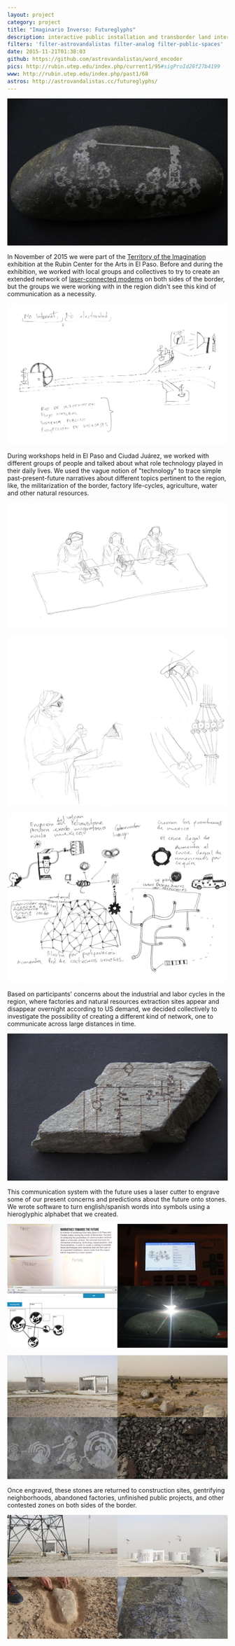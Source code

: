 ```yaml
---
layout: project
category: project
title: "Imaginario Inverso: Futureglyphs"
description: interactive public installation and transborder land intervention
filters: 'filter-astrovandalistas filter-analog filter-public-spaces'
date: 2015-11-21T01:38:03
github: https://github.com/astrovandalistas/word_encoder
pics: http://rubin.utep.edu/index.php/current1/95#sigProId28f27b4199
www: http://rubin.utep.edu/index.php/past1/68
astros: http://astrovandalistas.cc/futureglyphs/
---
```

![](/images/projects/futureglyphs/laser01.jpg)

In November of 2015 we were part of the [Territory of the Imagination](http://rubin.utep.edu/index.php/past1/68) exhibition at the Rubin Center for the Arts in El Paso. Before and during the exhibition, we worked with local groups and collectives to try to create an extended network of [laser-connected modems](/project/laser-chat-fronterizo/) on both sides of the border, but the groups we were working with in the region didn't see this kind of communication as a necessity.

![](/images/projects/futureglyphs/scan00.jpg)

During workshops held in El Paso and Ciudad Juárez, we worked with different groups of people and talked about what role technology played in their daily lives. We used the vague notion of "technology" to trace simple past-present-future narratives about different topics pertinent to the region, like, the militarization of the border, factory life-cycles, agriculture, water and other natural resources.

![](/images/projects/futureglyphs/scan02.jpg)

![](/images/projects/futureglyphs/scan03.jpg)

![](/images/projects/futureglyphs/scan01.jpg)

Based on participants' concerns about the industrial and labor cycles in the region, where factories and natural resources extraction sites appear and disappear overnight according to US demand, we decided collectively to investigate the possibility of creating a different kind of network, one to communicate across large distances in time.

![](/images/projects/futureglyphs/laser00.jpg)

This communication system with the future uses a laser cutter to engrave some of our present concerns and predictions about the future onto stones. We wrote software to turn english/spanish words into symbols using a hieroglyphic alphabet that we created.

![](/images/projects/futureglyphs/juarez0307.jpg)

![](/images/projects/futureglyphs/juarez0500.jpg)

Once engraved, these stones are returned to construction sites, gentrifying neighborhoods, abandoned factories, unfinished public projects, and other contested zones on both sides of the border.

![](/images/projects/futureglyphs/juarez0106.jpg)

